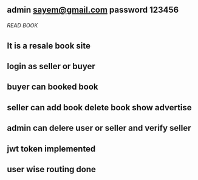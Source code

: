 ## admin   sayem@gmail.com  password  123456
###### READ BOOK

##  It is a resale book site  

## login as seller or buyer 

## buyer can booked book

## seller can add book delete book  show advertise 

## admin can delere user or seller and verify seller 
 ## jwt token implemented  

 ## user wise routing done 
 